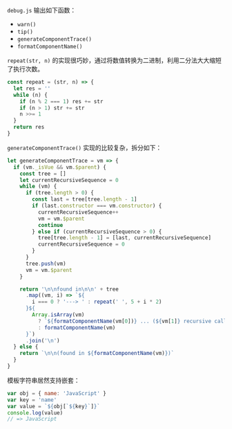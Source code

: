 `debug.js` 输出如下函数：

- `warn()`
- `tip()`
- `generateComponentTrace()`
- `formatComponentName()`

`repeat(str, n)` 的实现很巧妙，通过将数值转换为二进制，利用二分法大大缩短了执行次数。

```js
const repeat = (str, n) => {
  let res = ''
  while (n) {
    if (n % 2 === 1) res += str
    if (n > 1) str += str
    n >>= 1
  }
  return res
}
```

`generateComponentTrace()` 实现的比较复杂，拆分如下：

```js
let generateComponentTrace = vm => {
  if (vm._isVue && vm.$parent) {
    const tree = []
    let currentRecursiveSequence = 0
    while (vm) {
      if (tree.length > 0) {
        const last = tree[tree.length - 1]
        if (last.constructor === vm.constructor) {
          currentRecursiveSequence++
          vm = vm.$parent
          continue
        } else if (currentRecursiveSequence > 0) {
          tree[tree.length - 1] = [last, currentRecursiveSequence]
          currentRecursiveSequence = 0
        }
      }
      tree.push(vm)
      vm = vm.$parent
    }

    return '\n\nfound in\n\n' + tree
      .map((vm, i) => `${
        i === 0 ? '---> ' : repeat(' ', 5 + i * 2)
      }${
        Array.isArray(vm)
          ? `${formatComponentName(vm[0])} ... (${vm[1]} recursive calls)`
          : formatComponentName(vm)
      }`)
      .join('\n')
  } else {
    return `\n\n(found in ${formatComponentName(vm)})`
  }
}
```

模板字符串居然支持嵌套：

```js
var obj = { name: 'JavaScript' }
var key = 'name'
var value = `${obj[`${key}`]}`
console.log(value)
// => JavaScript
```